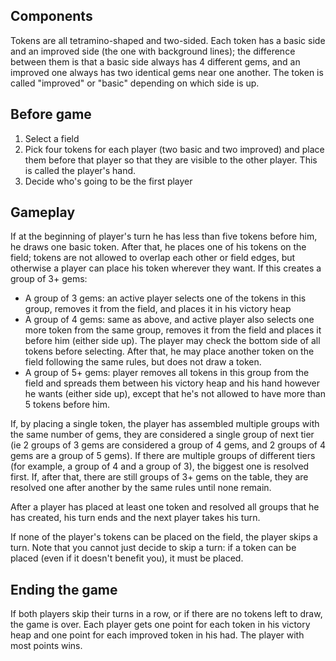 ## Components

Tokens are all tetramino-shaped and two-sided. Each token has a basic side and
an improved side (the one with background lines); the difference between them is
that a basic side always has 4 different gems, and an improved one always has
two identical gems near one another. The token is called "improved" or "basic"
depending on which side is up.

## Before game

1. Select a field
2. Pick four tokens for each player (two basic and two improved) and place them
before that player so that they are visible to the other player. This is called
the player's hand.
3. Decide who's going to be the first player

## Gameplay

If at the beginning of player's turn he has less than five tokens before him, he
draws one basic token. After that, he places one of his tokens on the field;
tokens are not allowed to overlap each other or field edges, but otherwise a player
can place his token wherever they want. If this creates a group of 3+ gems:

* A group of 3 gems: an active player selects one of the tokens in this group,
removes it from the field, and places it in his victory heap
* A group of 4 gems: same as above, and active player also selects one more
token from the same group, removes it from the field and places it before him
(either side up). The player may check the bottom side of all tokens before
selecting. After that, he may place another token on the field following the
same rules, but does not draw a token.
* A group of 5+ gems: player removes all tokens in this group from the field
and spreads them between his victory heap and his hand however he wants
(either side up), except that he's not allowed to have more than 5 tokens
before him.

If, by placing a single token, the player has assembled multiple groups with
the same number of gems, they are considered a single group of next tier (ie
2 groups of 3 gems are considered a group of 4 gems, and 2 groups of 4 gems
are a group of 5 gems). If there are multiple groups of different tiers (for
example, a group of 4 and a group of 3), the biggest one is resolved first.
If, after that, there are still groups of 3+ gems on the table, they are
resolved one after another by the same rules until none remain.

After a player has placed at least one token and resolved all groups that he
has created, his turn ends and the next player takes his turn.

If none of the player's tokens can be placed on the field, the player skips a
turn. Note that you cannot just decide to skip a turn: if a token can be placed
(even if it doesn't benefit you), it must be placed.


## Ending the game

If both players skip their turns in a row, or if there are no tokens left to
draw, the game is over. Each player gets one point for each token in his victory
heap and one point for each improved token in his had. The player with most
points wins.
